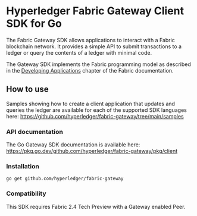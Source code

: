 # Hyperledger Fabric Gateway Client SDK for Go


The Fabric Gateway SDK allows applications to interact with a Fabric blockchain network.  It provides a simple API to submit transactions to a ledger or query the contents of a ledger with minimal code.

The Gateway SDK implements the Fabric programming model as described in the [Developing Applications](https://hyperledger-fabric.readthedocs.io/en/latest/developapps/developing_applications.html) chapter of the Fabric documentation.

## How to use 

Samples showing how to create a client application that updates and queries the ledger 
are available for each of the supported SDK languages here:
https://github.com/hyperledger/fabric-gateway/tree/main/samples

### API documentation

The Go Gateway SDK documentation is available here:
https://pkg.go.dev/github.com/hyperledger/fabric-gateway/pkg/client

### Installation

`go get github.com/hyperledger/fabric-gateway`

### Compatibility

This SDK requires Fabric 2.4 Tech Preview with a Gateway enabled Peer.

